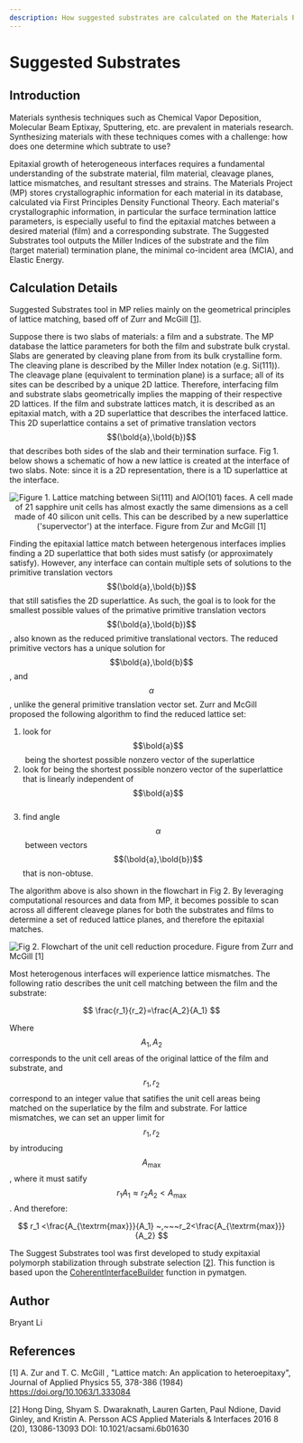 ```yaml
---
description: How suggested substrates are calculated on the Materials Project (MP) website.
---
```


# Suggested Substrates

## Introduction

Materials synthesis techniques such as Chemical Vapor Deposition, Molecular Beam Eptixay, Sputtering, etc. are prevalent in materials research. Synthesizing materials with these techniques comes with a challenge: how does one determine which subtrate to use?

Epitaxial growth of heterogeneous interfaces requires a fundamental understanding of the substrate material, film material, cleavage planes, lattice mismatches, and resultant stresses and strains. The Materials Project (MP) stores crystallographic information for each material in its database, calculated via First Principles Density Functional Theory. Each material's crystallographic information, in particular the surface termination lattice parameters, is especially useful to find the epitaxial matches between a desired material (film) and a corresponding substrate. The Suggested Substrates tool outputs the Miller Indices of the substrate and the film (target material) termination plane, the minimal co-incident area (MCIA), and Elastic Energy.

## Calculation Details

Suggested Substrates tool in MP relies mainly on the geometrical principles of lattice matching, based off of Zurr and McGill \[[1](suggested-substrates.md#references)].

Suppose there is two slabs of materials: a film and a substrate. The MP database the lattice parameters for both the film and substrate bulk crystal. Slabs are generated by cleaving plane from from its bulk crystalline form. The cleaving plane is described by the Miller Index notation (e.g. Si(111)).  The cleavage plane (equivalent to termination plane) is a surface; all of its sites can be described by a unique 2D lattice. Therefore, interfacing film and substrate slabs geometrically implies the mapping of their respective 2D lattices. If the film and substrate lattices match, it is described as an epitaxial match, with a 2D superlattice that describes the interfaced lattice. This 2D superlattice contains a set of primative translation vectors $$(\bold{a},\bold{b})$$ that describes both sides of the slab and their termination surface. Fig 1. below shows a schematic of how a new lattice is created at the interface of two slabs. Note: since it is a 2D representation, there is a 1D superlattice at the interface.&#x20;

<div align="center">

<img src="../.gitbook/assets/Screen Shot 2022-07-14 at 2.52.46 PM.png" alt="Figure 1. Lattice matching between Si(111) and AlO(101) faces. A cell made of 21 sapphire unit cells has almost exactly the same dimensions as a cell made of 40 silicon unit cells. This can be described by a new superlattice (&#x27;supervector&#x27;) at the interface. Figure from Zur and McGill [1]">

</div>

Finding the epitaxial lattice match between hetergenous interfaces implies finding a 2D superlattice that both sides must satisfy (or approximately satisfy). However, any interface can contain multiple sets of solutions to the primitive translation vectors $$(\bold{a},\bold{b})$$ that still satisfies the 2D superlattice. As such, the goal is to look for the smallest possible values of the primative  primitive translation vectors $$(\bold{a},\bold{b})$$​, also known as the reduced primitive translational vectors. The reduced primitive vectors has a unique solution for $$\bold{a},\bold{b}$$, and $$\alpha$$, unlike the general primitive translation vector set. Zurr and McGill proposed the following algorithm to find the reduced lattice set:&#x20;

1. look for $$\bold{a}$$​ being the shortest possible nonzero vector of the superlattice&#x20;
2. look for  being the shortest possible nonzero vector of the superlattice that is linearly independent of $$\bold{a}$$​&#x20;
3. find angle $$\alpha$$​ between vectors $$(\bold{a},\bold{b})$$ that is non-obtuse.&#x20;

The algorithm above is also shown in the flowchart in Fig 2. By leveraging computational resources and data from MP, it becomes possible to scan across all different cleavege planes for both the substrates and films to determine a set of reduced lattice planes, and therefore the epitaxial matches.&#x20;

![Fig 2. Flowchart of the unit cell reduction procedure. Figure from Zurr and McGill \[1\]](<../.gitbook/assets/Screen Shot 2022-07-14 at 3.33.45 PM.png>)

Most heterogenous interfaces will experience lattice mismatches. The following ratio describes the unit cell matching between the film and the substrate:

$$
\frac{r_1}{r_2}=\frac{A_2}{A_1}
$$

Where $$A_1,A_2$$corresponds to the unit cell areas of the original lattice of the film and substrate, and $$r_1,r_2$$​ correspond to an integer value that satifies the unit cell areas being matched on the superlatice by the film and substrate. For lattice mismatches, we can set an upper limit for $$r_1,r_2$$​by introducing $$A_{\textrm{max}}$$​, where it must satify $$r_1A_1 \approx r_2A_2 < A_{\textrm{max}}$$​. And therefore:&#x20;

$$
r_1 <\frac{A_{\textrm{max}}}{A_1} ~,~~~r_2<\frac{A_{\textrm{max}}}{A_2}
$$

​The Suggest Substrates tool was first developed to study expitaxial polymorph stabilization through substrate selection \[[2](suggested-substrates.md#references)]. This function is based upon the [CoherentInterfaceBuilder](https://github.com/materialsproject/pymatgen/blob/58b8bd589ec6b39b22007e536d5a8a38281d824f/pymatgen/analysis/interfaces/coherent\_interfaces.py#L22) function in pymatgen.&#x20;

## Author

Bryant Li

## References

\[1] A. Zur and T. C. McGill , "Lattice match: An application to heteroepitaxy", Journal of Applied Physics 55, 378-386 (1984) https://doi.org/10.1063/1.333084

\[2] Hong Ding, Shyam S. Dwaraknath, Lauren Garten, Paul Ndione, David Ginley, and Kristin A. Persson ACS Applied Materials & Interfaces 2016 8 (20), 13086-13093 DOI: 10.1021/acsami.6b01630
